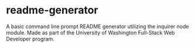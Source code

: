 # readme-generator
A basic command line prompt README generator utilizing the inquirer node module.  Made as part of the University of Washington Full-Stack Web Developer program.
